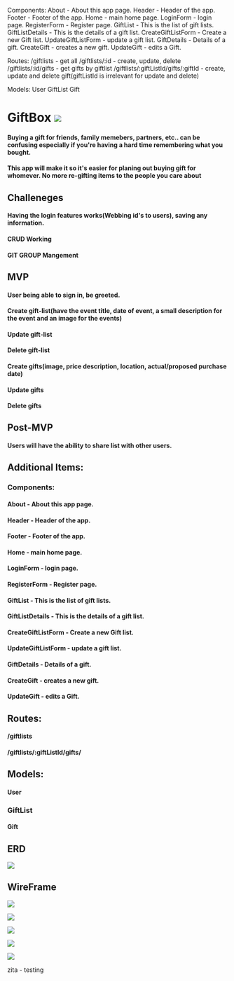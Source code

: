 Components:
About - About this app page.
Header - Header of the app.
Footer - Footer of the app.
Home - main home page.
LoginForm - login page.
RegisterForm - Register page.
GiftList - This is the list of gift lists.
GiftListDetails - This is the details of a gift list.
CreateGiftListForm - Create a new Gift list.
UpdateGiftListForm - update a gift list.
GiftDetails - Details of a gift.
CreateGift - creates a new gift.
UpdateGift - edits a Gift.

Routes:
/giftlists - get all
/giftlists/:id - create, update, delete
/giftlists/:id/gifts - get gifts by giftlist
/giftlists/:giftListId/gifts/:giftId - create, update and delete gift(giftListId is irrelevant for update and delete)

Models:
User
GiftList
Gift


# GiftBox ![](https://github.com/angt08/project3/blob/dev/IMG_20191108_100803.jpg)



#### Buying a gift for friends, family memebers, partners, etc.. can be confusing especially if you're having a hard time remembering what you bought. 

#### This app will make it so it's easier for planing out buying gift for whomever. No more re-gifting items to the people you care about



## Challeneges
#### Having the login features works(Webbing id's to users), saving any information.

#### CRUD Working

#### GIT GROUP Mangement


## MVP

#### User being able to sign in, be greeted.

#### Create gift-list(have the event title, date of event, a small description for the event and an image for the events)

#### Update gift-list

#### Delete gift-list

#### Create gifts(image, price description, location, actual/proposed purchase date)

#### Update gifts

#### Delete gifts

## Post-MVP
#### Users will have the ability to share list with other users.

## Additional Items:
### Components:
#### About - About this app page.
#### Header - Header of the app.
#### Footer - Footer of the app.
#### Home - main home page.
#### LoginForm - login page.
#### RegisterForm - Register page.
#### GiftList - This is the list of gift lists.
#### GiftListDetails - This is the details of a gift list.
#### CreateGiftListForm - Create a new Gift list.
#### UpdateGiftListForm - update a gift list.
#### GiftDetails - Details of a gift.
#### CreateGift - creates a new gift.
#### UpdateGift - edits a Gift.

## Routes:
#### /giftlists
#### /giftlists/:giftListId/gifts/


## Models:
#### User
### GiftList
#### Gift

## ERD

![](https://github.com/angt08/project3/blob/dev/Screen%20Shot%202019-11-08%20at%209.33.16%20AM.png)

## WireFrame

![](shot1.jpg)


![](shot2.jpg)

![](https://github.com/angt08/project3/blob/dev/shot3.jpg)


![](shot2.jpg)

![](https://github.com/angt08/project3/blob/dev/shot3.jpg)


zita - testing
